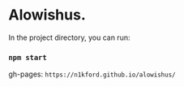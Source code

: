 # Alowishus.

In the project directory, you can run:

### `npm start`

gh-pages: ```https://n1kford.github.io/alowishus/```
